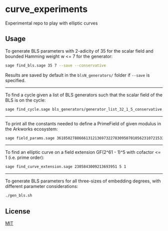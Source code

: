 # curve_experiments

Experimental repo to play with elliptic curves

## Usage

To generate BLS parameters with 2-adicity of 35 for the scalar field and bounded
Hamming weight w <= 7 for the generator:

```bash
sage find_bls.sage 35 7 --save --conservative
```

Results are saved by default in the `blsN_generators/` folder if `--save` is specified.

---

To find a cycle given a list of BLS generators such that
the scalar field of the BLS is on the cycle:

```bash
sage find_cycle.sage bls_generators/generator_list_32_1_5_conservative.csv
```

---

To print all the constants needed to define a PrimeField of given modulus in the Arkworks ecosystem:

```bash
sage field_params.sage 3618502788666131213697322783095070105623107215331596699973092056135872020481
```

---

To find an elliptic curve on a field extension GF(2^61 - 1)^5 with cofactor <= 1 (i.e. prime order):

```bash
sage find_curve_extension.sage 2305843009213693951 5 1
```

---

To generate BLS parameters for all three-sizes of embedding degrees, with different parameter considerations:

```bash
./gen_bls.sh
```

## License

[MIT](https://choosealicense.com/licenses/mit/)
